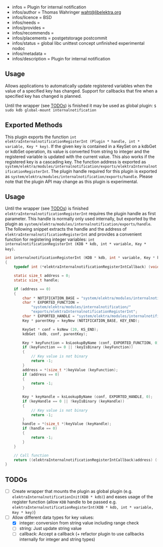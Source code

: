 - infos = Plugin for internal notification
- infos/author = Thomas Wahringer <waht@libelektra.org>
- infos/licence = BSD
- infos/needs =
- infos/provides =
- infos/recommends =
- infos/placements = postgetstorage postcommit
- infos/status = global libc unittest concept unfinished experimental nodoc
- infos/metadata =
- infos/description = Plugin for internal notification

## Usage ##

Allows applications to automatically update registered variables when the value of a specified key has changed.
Support for callbacks that fire when a specified key has changed is planned.

Until the wrapper (see [TODOs](#todos)) is finished it may be used as global plugin:
`$ sudo kdb global-mount internalnotification`

## Exported Methods ##

This plugin exports the function `int elektraInternalnotificationRegisterInt (Plugin * handle, int * variable, Key * key)`.
If the given key is contained in a KeySet on a kdbGet or kdbSet operation, its value is
converted from string to integer and the registered variable is updated with the current value.
This also works if the registered key is a cascading key.
The function address is exported as `system/elektra/modules/internalnotification/exports/elektraInternalnotificationRegisterInt`.
The plugin handle required for this plugin is exported as `system/elektra/modules/internalnotification/exports/handle`.
Please note that the plugin API may change as this plugin is experimental.

## Usage ##
Until the wrapper (see [TODOs](#todos)) is finished `elektraInternalnotificationRegisterInt` requires the plugin handle as first parameter.
This handle is normally only used internally, but exported by the plugin as `system/elektra/modules/internalnotification/exports/handle`.
The following snippet extracts the handle and the address of `elektraInternalnotificationRegisterInt` and provides a convenient function for
registering integer variables: `int internalnotificationRegisterInt (KDB * kdb, int * variable, Key * key)`.

```C
int internalnotificationRegisterInt (KDB * kdb, int * variable, Key * key)
{
	typedef int (*elektraInternalnotificationRegisterIntCallback) (void * handle, int * variable, Key * key);

	static size_t address = 0;
	static size_t handle;

	if (address == 0)
	{
		char * NOTIFICATION_BASE = "system/elektra/modules/internalnotification";
		char * EXPORTED_FUNCTION =
			"system/elektra/modules/internalnotification/"
			"exports/elektraInternalnotificationRegisterInt";
		char * EXPORTED_HANDLE = "system/elektra/modules/internalnotification/exports/handle";
		Key * parentKey = keyNew (NOTIFICATION_BASE, KEY_END);

		KeySet * conf = ksNew (20, KS_END);
		kdbGet (kdb, conf, parentKey);

		Key * keyFunction = ksLookupByName (conf, EXPORTED_FUNCTION, 0);
		if (keyFunction == 0 || !keyIsBinary (keyFunction))
		{
			// Key value is not binary
			return -1;
		}
		address = *(size_t *)keyValue (keyFunction);
		if (address == 0)
		{
			return -1;
		}

		Key * keyHandle = ksLookupByName (conf, EXPORTED_HANDLE, 0);
		if (keyHandle == 0 || !keyIsBinary (keyHandle))
		{
			// Key value is not binary
			return -1;
		}
		handle = *(size_t *)keyValue (keyHandle);
		if (handle == 0)
		{
			return -1;
		}
	}

	// Call function
	return ((elektraInternalnotificationRegisterIntCallback)address) ((void *)handle, variable, key);
}
```

## TODOs ##

- [ ] Create wrapper that mounts the plugin as global plugin (e.g. `elektraInternalnotificationInit(KDB * kdb)`) and eases usage of the register function (allow `KDB` handle to be passed e.g. `elektraInternalnotificationRegisterInt(KDB * kdb, int * variable, Key * key)`)
- [ ] Allow different data types for key values:
  - [x] integer: conversion from string value including range check
  - [ ] string: Just update string value
  - [ ] callback: Accept a callback (+ refactor plugin to use callbacks internally for integer and string types)
